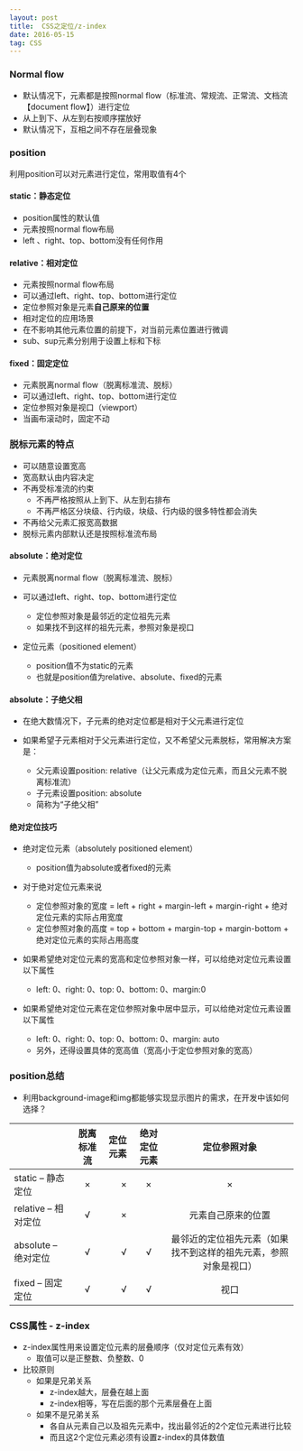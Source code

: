 ```yaml
---
layout: post
title:  CSS之定位/z-index
date: 2016-05-15
tag: CSS
---
```


### Normal flow
*	默认情况下，元素都是按照normal flow（标准流、常规流、正常流、文档流【document flow】）进行定位
* 从上到下、从左到右按顺序摆放好
* 默认情况下，互相之间不存在层叠现象

### position

利用position可以对元素进行定位，常用取值有4个
#### static：静态定位
* position属性的默认值
* 元素按照normal flow布局
* left 、right、top、bottom没有任何作用

#### relative：相对定位
* 元素按照normal flow布局
* 可以通过left、right、top、bottom进行定位
* 定位参照对象是元素**自己原来的位置**
* 相对定位的应用场景
* 在不影响其他元素位置的前提下，对当前元素位置进行微调
* sub、sup元素分别用于设置上标和下标

#### fixed：固定定位
* 元素脱离normal flow（脱离标准流、脱标）
* 可以通过left、right、top、bottom进行定位
* 定位参照对象是视口（viewport）
* 当画布滚动时，固定不动


### 脱标元素的特点
* 可以随意设置宽高
* 宽高默认由内容决定
* 不再受标准流的约束
	* 不再严格按照从上到下、从左到右排布
	* 不再严格区分块级、行内级，块级、行内级的很多特性都会消失
* 不再给父元素汇报宽高数据
* 脱标元素内部默认还是按照标准流布局


#### absolute：绝对定位

* 元素脱离normal flow（脱离标准流、脱标）

* 可以通过left、right、top、bottom进行定位
	* 定位参照对象是最邻近的定位祖先元素
	* 如果找不到这样的祖先元素，参照对象是视口

* 定位元素（positioned element）
	* position值不为static的元素
	* 也就是position值为relative、absolute、fixed的元素

#### absolute：子绝父相
* 在绝大数情况下，子元素的绝对定位都是相对于父元素进行定位

* 如果希望子元素相对于父元素进行定位，又不希望父元素脱标，常用解决方案是：
	* 父元素设置position: relative（让父元素成为定位元素，而且父元素不脱离标准流）
	* 子元素设置position: absolute
	* 简称为“子绝父相”

#### 绝对定位技巧

* 绝对定位元素（absolutely positioned element）
	* position值为absolute或者fixed的元素

* 对于绝对定位元素来说
	* 定位参照对象的宽度 = left + right + margin-left + margin-right + 绝对定位元素的实际占用宽度
	* 定位参照对象的高度 = top + bottom + margin-top + margin-bottom + 绝对定位元素的实际占用高度

* 如果希望绝对定位元素的宽高和定位参照对象一样，可以给绝对定位元素设置以下属性
	* left: 0、right: 0、top: 0、bottom: 0、margin:0

* 如果希望绝对定位元素在定位参照对象中居中显示，可以给绝对定位元素设置以下属性
	* left: 0、right: 0、top: 0、bottom: 0、margin: auto
	* 另外，还得设置具体的宽高值（宽高小于定位参照对象的宽高）

### position总结

* 利用background-image和img都能够实现显示图片的需求，在开发中该如何选择？

|  | 脱离标准流 | 定位元素 | 绝对定位元素 | 定位参照对象 |
| :---        |     :---:      |    ---:   |     :---:      |     :---:      |
| static – 静态定位 | ×     | ×    | × | × |
| relative – 相对定位     | √    | ×      |   |   元素自己原来的位置|
| absolute – 绝对定位 | √    | √      | √  | 最邻近的定位祖先元素（如果找不到这样的祖先元素，参照对象是视口） |
| fixed – 固定定位     | √     | √     | √     | 视口    |


### CSS属性 - z-index

* z-index属性用来设置定位元素的层叠顺序（仅对定位元素有效）
	* 取值可以是正整数、负整数、0
* 比较原则
	* 如果是兄弟关系
		* z-index越大，层叠在越上面
		* z-index相等，写在后面的那个元素层叠在上面
	* 如果不是兄弟关系
		* 各自从元素自己以及祖先元素中，找出最邻近的2个定位元素进行比较
		* 而且这2个定位元素必须有设置z-index的具体数值





